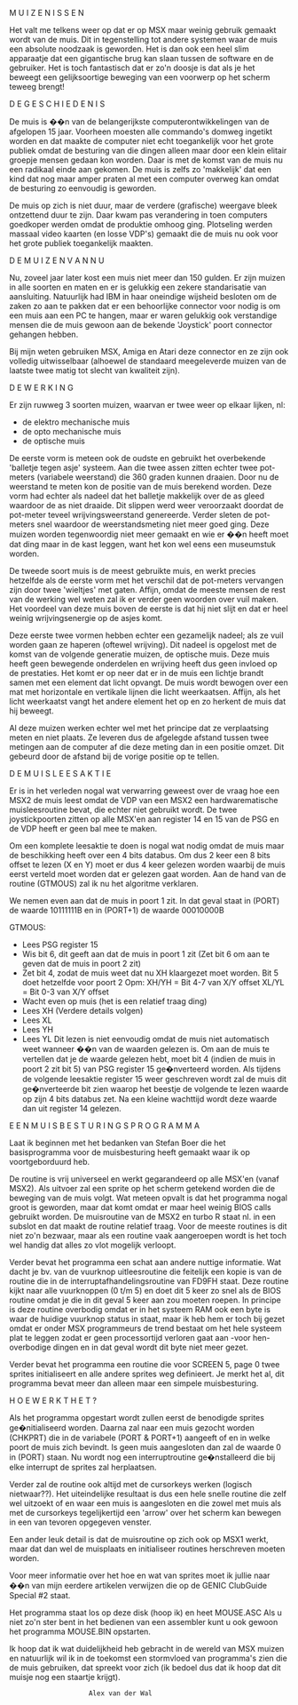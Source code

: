 M U I Z E N I S S E N


Het valt me telkens weer  op  dat  er  op  MSX  maar  weinig
gebruik gemaakt wordt van de muis. Dit in tegenstelling  tot
andere systemen  waar  de  muis  een  absolute  noodzaak  is
geworden. Het is dan ook een heel slim  apparaatje  dat  een
gigantische  brug  kan  slaan  tussen  de  software  en   de
gebruiker. Het is toch fantastisch dat er zo'n doosje is dat
als je het  beweegt  een  gelijksoortige  beweging  van  een
voorwerp op het scherm teweeg brengt!


D E   G E S C H I E D E N I S

De muis is ��n van de belangerijkste  computerontwikkelingen
van de afgelopen 15 jaar. Voorheen moesten  alle  commando's
domweg ingetikt worden en dat maakte de computer  niet  echt
toegankelijk voor het grote publiek omdat de  besturing  van
die dingen alleen maar door een klein elitair groepje mensen
gedaan kon worden. Daar is met de komst van de muis  nu  een
radikaal einde aan gekomen. De muis is zelfs zo  'makkelijk'
dat een kind dat nog maar amper praten al met  een  computer
overweg kan omdat de besturing zo eenvoudig is geworden.

De muis op zich is niet duur, maar  de  verdere  (grafische)
weergave bleek  ontzettend  duur  te  zijn.  Daar  kwam  pas
verandering in toen  computers  goedkoper  werden  omdat  de
produktie  omhoog  ging.  Plotseling  werden  massaal  video
kaarten (en losse VDP's) gemaakt die de muis nu ook voor het
grote publiek toegankelijk maakten.


D E   M U I Z E N   V A N   N U

Nu, zoveel jaar later  kost  een  muis  niet  meer  dan  150
gulden. Er zijn muizen in alle soorten en  maten  en  er  is
gelukkig   een   zekere   standarisatie   van   aansluiting.
Natuurlijk had IBM in haar oneindige wijsheid besloten om de
zaken zo aan te pakken dat er een behoorlijke connector voor
nodig is om een muis aan een PC te  hangen,  maar  er  waren
gelukkig ook verstandige mensen die de muis  gewoon  aan  de
bekende 'Joystick' poort connector gehangen hebben.

Bij mijn weten gebruiken MSX, Amiga en Atari deze  connector
en ze zijn ook volledig uitwisselbaar (alhoewel de standaard
meegeleverde muizen van de laatste twee matig tot slecht van
kwaliteit zijn).


 D E   W E R K I N G

Er zijn ruwweg 3 soorten muizen, waarvan  er  twee  weer  op
elkaar lijken, nl:
- de elektro mechanische muis
- de opto mechanische muis
- de optische muis

De eerste vorm is meteen  ook  de  oudste  en  gebruikt  het
overbekende 'balletje tegen  asje'  systeem.  Aan  die  twee
assen zitten echter twee  pot-meters  (variabele  weerstand)
die 360 graden kunnen draaien. Door nu de weerstand te meten
kon de positie van de muis berekend worden.  Deze  vorm  had
echter als nadeel dat het  balletje  makkelijk  over  de  as
gleed waardoor de as niet draaide.  Dit  slippen  werd  weer
veroorzaakt doordat de pot-meter  teveel  wrijvingsweerstand
genereerde. Verder sleten de  pot-meters  snel  waardoor  de
weerstandsmeting niet meer goed  ging.  Deze  muizen  worden
tegenwoordig niet meer gemaakt en wie er ��n heeft moet  dat
ding maar in de kast leggen,  want  het  kon  wel  eens  een
museumstuk worden.

De tweede soort muis is de meest gebruikte  muis,  en  werkt
precies hetzelfde als de eerste vorm met het verschil dat de
pot-meters vervangen zijn door twee  'wieltjes'  met  gaten.
Affijn, omdat de meeste mensen de rest van  de  werking  wel
weten zal ik er verder geen woorden  over  vuil  maken.  Het
voordeel van deze muis boven de eerste is dat hij niet slijt
en dat er heel weinig wrijvingsenergie op de asjes komt.

Deze eerste twee vormen hebben echter een gezamelijk nadeel;
als ze vuil worden gaan ze haperen (oftewel  wrijving).  Dit
nadeel is opgelost met de komst van  de  volgende  generatie
muizen, de optische muis. Deze  muis  heeft  geen  bewegende
onderdelen  en  wrijving  heeft  dus  geen  invloed  op   de
prestaties. Het komt er op  neer  dat  er  in  de  muis  een
lichtje brandt samen met een element dat licht  opvangt.  De
muis wordt bewogen over een mat met horizontale en vertikale
lijnen  die  licht  weerkaatsen.  Affijn,  als   het   licht
weerkaatst vangt het andere element het op en zo herkent  de
muis dat hij beweegt.

Al deze muizen werken echter wel met  het  principe  dat  ze
verplaatsing  meten  en  niet  plaats.  Ze  leveren  dus  de
afgelegde afstand tussen twee metingen aan  de  computer  af
die deze meting dan in een positie omzet. Dit  gebeurd  door
de afstand bij de vorige positie op te tellen.


D E   M U I S   L E E S A K T I E

Er  is in  het verleden nogal wat verwarring geweest over de
vraag hoe  een MSX2  de muis leest omdat de VDP van een MSX2
een  hardwarematische muisleesroutine bevat, die echter niet
gebruikt  wordt.  De  twee  joystickpoorten  zitten  op alle
MSX'en aan  register 14  en 15 van de PSG en de VDP heeft er
geen bal mee te maken.

Om een komplete leesaktie te doen is nogal wat  nodig  omdat
de muis maar de beschikking heeft over een 4  bits  databus.
Om dus 2 keer een 8 bits offset te lezen (X en  Y)  moet  er
dus 4 keer gelezen worden waarbij de muis eerst verteld moet
worden dat er gelezen  gaat  worden.  Aan  de  hand  van  de
routine (GTMOUS) zal ik nu het algoritme verklaren.

We nemen even aan dat de muis in poort 1 zit. In  dat  geval
staat in (PORT) de waarde 10111111B en in (PORT+1) de waarde
00010000B

GTMOUS:
- Lees PSG register 15
- Wis bit 6, dit geeft aan dat de muis in poort 1 zit
(Zet bit 6 om aan te geven dat de muis in poort 2 zit)
- Zet bit 4, zodat de muis weet dat nu XH klaargezet moet
worden. Bit 5 doet hetzelfde voor poort 2
Opm: XH/YH = Bit 4-7 van X/Y offset
XL/YL = Bit 0-3 van X/Y offset
- Wacht even op muis (het is een relatief traag ding)
- Lees XH (Verdere details volgen)
- Lees XL
- Lees YH
- Lees YL
Dit lezen is niet eenvoudig omdat de muis  niet  automatisch
weet wanneer ��n van de waarden gelezen is. Om aan  de  muis
te vertellen dat je de  waarde  gelezen  hebt,  moet  bit  4
(indien de muis in poort 2 zit bit 5) van  PSG  register  15
ge�nverteerd  worden.  Als  tijdens  de  volgende  leesaktie
register  15  weer  geschreven  wordt  zal   de   muis   dit
ge�nverteerde bit zien waarop het  beestje  de  volgende  te
lezen waarde op zijn 4  bits  databus  zet.  Na  een  kleine
wachttijd wordt deze waarde dan uit register 14 gelezen.


E E N   M U I S B E S T U R I N G S P R O G R A M M A

Laat ik beginnen met het bedanken van Stefan  Boer  die  het
basisprogramma voor de muisbesturing heeft gemaakt  waar  ik
op voortgeborduurd heb.

De routine is vrij universeel en werkt gegarandeerd op  alle
MSX'en (vanaf MSX2). Als uitvoer  zal  een  sprite  op  het
scherm getekend worden die de beweging van  de  muis  volgt.
Wat meteen opvalt  is  dat  het  programma  nogal  groot  is
geworden, maar dat komt omdat er maar heel weinig BIOS calls
gebruikt worden. De muisroutine van de MSX2 en turbo R staat
nl. in een subslot en dat maakt de routine  relatief  traag.
Voor de meeste routines is dit niet zo'n bezwaar,  maar  als
een routine vaak aangeroepen wordt is het  toch  wel  handig
dat alles zo vlot mogelijk verloopt.

Verder bevat het programma  een  schat  aan  andere  nuttige
informatie. Wat dacht je bv. van de vuurknop  uitleesroutine
die feitelijk  een  kopie  is  van  de  routine  die  in  de
interruptafhandelingsroutine van FD9FH staat.  Deze  routine
kijkt naar alle vuurknoppen (0 t/m 5) en doet dit 5 keer  zo
snel als de BIOS routine omdat je die in dit  geval  5  keer
aan zou moeten roepen. In principe is deze routine overbodig
omdat er in het systeem RAM ook een byte is waar de  huidige
vuurknop status in staat, maar ik heb hem er toch bij  gezet
omdat er onder MSX programmeurs de trend bestaat om het hele
systeem plat te leggen zodat er geen processortijd  verloren
gaat aan -voor hen- overbodige dingen en in dat geval  wordt
dit byte niet meer gezet.

Verder  bevat het  programma een  routine die voor SCREEN 5,
page 0 twee sprites initialiseert en alle andere sprites weg
definieert. Je  merkt het  al, dit  programma bevat meer dan
alleen maar een simpele muisbesturing.


H O E   W E R K T   H E T ?

Als het programma opgestart wordt zullen eerst de  benodigde
sprites ge�nitialiseerd worden. Daarna  zal  naar  een  muis
gezocht worden (CHKPRT) die in de variabele (PORT &  PORT+1)
aangeeft of en in welke poort de muis zich bevindt. Is  geen
muis aangesloten dan zal de waarde 0  in  (PORT)  staan.  Nu
wordt nog een interruptroutine ge�nstalleerd  die  bij  elke
interrupt de sprites zal herplaatsen.

Verder zal de routine ook altijd met  de  cursorkeys  werken
(logisch nietwaar??). Het uiteindelijke  resultaat  is  dus
een hele snelle routine die zelf wel uitzoekt of en waar een
muis is aangesloten  en  die  zowel  met  muis  als  met  de
cursorkeys tegelijkertijd een 'arrow' over  het  scherm  kan
bewegen in een van tevoren opgegeven venster.

Een  ander leuk  detail is dat de muisroutine op zich ook op
MSX1 werkt,  maar dat  dan wel de muisplaats en initialiseer
routines herschreven moeten worden.

Voor meer informatie over het hoe en wat van sprites moet ik
jullie naar ��n van mijn eerdere artikelen verwijzen die  op
de GENIC ClubGuide Special #2 staat.

Het programma staat los op  deze  disk  (hoop  ik)  en  heet
MOUSE.ASC  Als u niet zo'n ster bent in het bedienen van een
assembler  kunt  u  ook  gewoon  het   programma   MOUSE.BIN
opstarten.

Ik hoop dat ik wat duidelijkheid heb gebracht in  de  wereld
van MSX muizen en natuurlijk  wil  ik  in  de  toekomst  een
stormvloed van programma's zien die de muis  gebruiken,  dat
spreekt voor zich (ik bedoel dus dat ik hoop dat dit  muisje
nog een staartje krijgt).

                        Alex van der Wal
